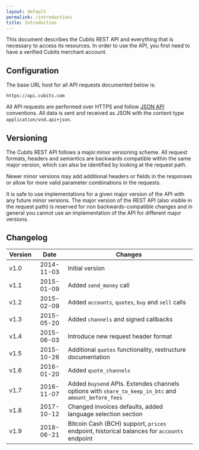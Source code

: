 ```yaml
---
layout: default
permalink: /introduction/
title: Introduction
---
```

This document describes the Cubits REST API and everything that is necessary to access its resources. In order to use the API, you first need to have a verified Cubits merchant account.

## Configuration

The base URL host for all API requests documented below is:
```
https://api.cubits.com
```

All API requests are performed over HTTPS and follow [JSON API](http://jsonapi.org/) conventions. All data is sent and received as JSON with the content type `application/vnd.api+json`.

## Versioning
The Cubits REST API follows a major.minor versioning scheme. All request formats, headers and semantics are backwards compatible within the same major version, which can also be identified by looking at the request path.

Newer minor versions may add additional headers or fields in the responses or allow for more valid parameter combinations in the requests.

It is safe to use implementations for a given major version of the API with any future minor versions.
The major version of the REST API (also visible in the request path) is reserved for non backwards-compatible changes and in general you cannot use an implementation of the API for different major versions.

## Changelog

| Version | Date       | Changes                                                      |
| ------- |:----------:| ------------------------------------------------------------ |
| v1.0    | 2014-11-03 | Initial version                                              |
| v1.1    | 2015-01-09 | Added `send_money` call                                      |
| v1.2    | 2015-02-09 | Added `accounts`, `quotes`, `buy` and `sell` calls           |
| v1.3    | 2015-05-20 | Added `channels` and signed callbacks                        |
| v1.4    | 2015-06-03 | Introduce new request header format                          |
| v1.5    | 2015-10-26 | Additional `quotes` functionality, restructure documentation |
| v1.6    | 2016-01-20 | Added `quote_channels`                                       |
| v1.7    | 2016-11-07 | Added `buysend` APIs. Extendes channels options with `share_to_keep_in_btc` and `amount_before_fees` |
| v1.8    | 2017-10-12 | Changed invoices defaults, added language selection section  |
| v1.9    | 2018-06-21 | Bitcoin Cash (BCH) support, `prices` endpoint, historical balances for `accounts` endpoint |